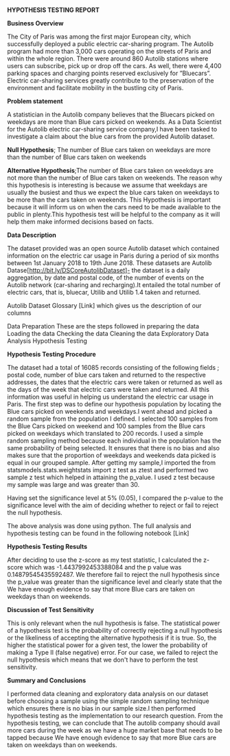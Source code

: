 
**HYPOTHESIS TESTING REPORT**

 **Business Overview**
 
The City of Paris was among the first major European city, which successfully deployed a public electric car-sharing program. The Autolib program had more than 3,000 cars operating on the streets of Paris and within the whole region. There were around 860 Autolib stations where users can subscribe, pick up or drop off the cars. As well, there were 4,400 parking spaces and charging points reserved exclusively for ”Bluecars”. Electric car-sharing services greatly contribute to the preservation of the environment and facilitate mobility in the bustling city of Paris.

**Problem statement**

A statistician in the Autolib company believes that the Bluecars picked on weekdays are more than Blue cars picked on weekends. As a Data Scientist for the Autolib electric car-sharing service company,I have been tasked to  investigate a claim about the blue cars from the provided Autolib dataset.

**Null Hypothesis**; The number of Blue cars taken on weekdays are more than the number of Blue cars taken on weekends

**Alternative Hypothesis**;The number of Blue cars taken on weekdays are not more than the number of Blue cars taken on weekends.
The reason why this hypothesis is interesting is because we assume that weekdays are usually the busiest and thus we expect the blue cars taken on weekdays to be more than the cars taken on weekends.
This Hypothesis is important because it will inform us on when the cars need to be made available to the public in plenty.This hypothesis test will be helpful to the company as it will help them make informed decisions based on facts.

**Data Description**

The dataset provided was an open source Autolib dataset which contained information on the electric car usage in Paris during a period of six months between 1st January 2018 to 19th June 2018. 
These datasets are
Autolib Datase[http://bit.ly/DSCoreAutolibDataset]- the dataset is a daily aggregation, by date and postal code, of the number of events on the Autolib network (car-sharing and recharging).It entailed the total number of electric cars, that is, bluecar, Utilib and Utilib 1.4  taken and returned.

Autolib Dataset Glossary [Link] which gives us the description of our columns

Data Preparation 
These are the steps followed in preparing the data 
 Loading the data
Checking the data
Cleaning the data
Exploratory Data Analysis
Hypothesis Testing

**Hypothesis Testing Procedure**

The dataset had a total of 16085 records consisting of the following fields ; postal code, number of blue cars taken and returned to the respective addresses, the dates that the electric cars were taken or returned as well as the days of the week that electric cars were taken and returned. All this information was useful in helping us understand the electric car usage in Paris.
The first step was to define our hypothesis population by locating the Blue cars picked on weekends and weekdays.I went ahead and picked a random sample from the population I defined. I selected 100 samples from the Blue Cars picked on weekend and 100 samples from the Blue cars picked on weekdays which translated to 200 records. I used a simple random sampling method because each individual in the population has the same probability of being selected. It ensures that there is no bias and also  makes sure that the proportion of weekdays and weekends data picked is equal in our grouped sample.
After getting my sample,I imported the from statsmodels.stats.weightstats import z test as ztest and performed two sample z test which helped in attaining the p_value. I used z test because my sample was large and was greater than 30.

Having set the significance level at 5% (0.05), I compared the p-value to the significance level with the aim of deciding whether to reject or fail to reject the null hypothesis.

The above analysis was done using python. The full analysis and hypothesis testing can be found in the following notebook [Link]

**Hypothesis Testing Results**

After deciding to use the z-score as my test statistic, I calculated the z-score which was -1.4437992453388084 and the p value was 0.14879545435592487.
We therefore fail to reject the null hypothesis since the p_value was greater than the significance level and clearly state that the We have enough evidence to say that more Blue cars are taken on weekdays than on weekends.

**Discussion of Test Sensitivity**

This is only relevant when the null hypothesis is false. The statistical power of a hypothesis test is the probability of correctly rejecting a null hypothesis or the likeliness of accepting the alternative hypothesis if it is true. So, the higher the statistical power for a given test, the lower the probability of making a Type II (false negative) error.
For our case, we failed to reject the null hypothesis which means that we don't have to perform the test sensitivity.

**Summary and Conclusions**

I performed data cleaning and exploratory data analysis on our dataset before choosing a sample using the simple random sampling technique which ensures there is no bias in our sample size.I then performed hypothesis testing as the implementation to our research question. 
From the hypothesis testing, we can conclude that The autolib company should avail more cars during the week as we have a huge market base that needs to be tapped because We have enough evidence to say that more Blue cars are taken on weekdays than on weekends.
